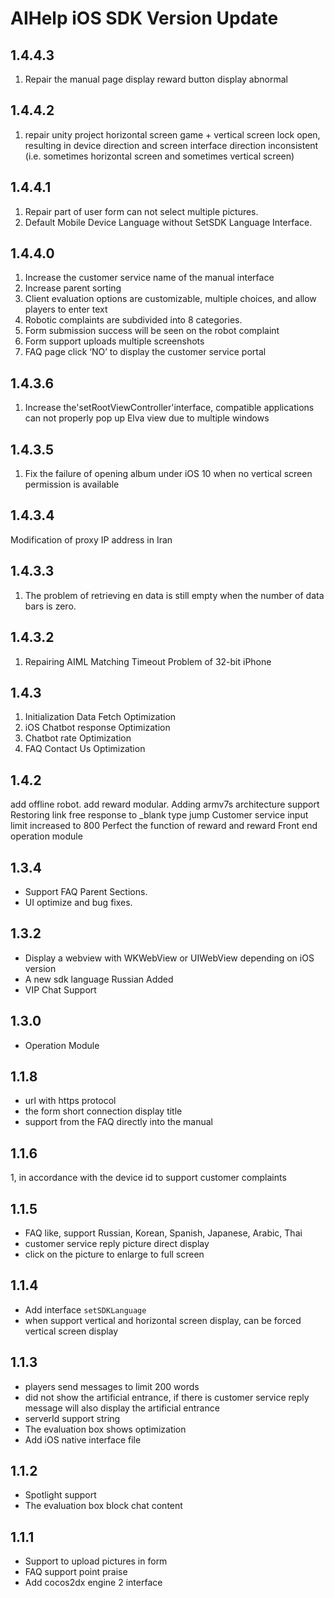 # AIHelp iOS SDK Version Update
## 1.4.4.3
1. Repair the manual page display reward button display abnormal

## 1.4.4.2
1. repair unity project horizontal screen game + vertical screen lock open, resulting in device direction and screen interface direction inconsistent (i.e. sometimes horizontal screen and sometimes vertical screen)

## 1.4.4.1
1. Repair part of user form can not select multiple pictures.
2. Default Mobile Device Language without SetSDK Language Interface.

## 1.4.4.0
1. Increase the customer service name of the manual interface
2. Increase parent sorting
3. Client evaluation options are customizable, multiple choices, and allow players to enter text
4. Robotic complaints are subdivided into 8 categories.
5. Form submission success will be seen on the robot complaint
6. Form support uploads multiple screenshots
7. FAQ page click ‘NO’ to display the customer service portal

## 1.4.3.6
1. Increase the'setRootViewController'interface, compatible applications can not properly pop up Elva view due to multiple windows

## 1.4.3.5
1. Fix the failure of opening album under iOS 10 when no vertical screen permission is available

## 1.4.3.4
Modification of proxy IP address in Iran

## 1.4.3.3
1. The problem of retrieving en data is still empty when the number of data bars is zero.

## 1.4.3.2
1. Repairing AIML Matching Timeout Problem of 32-bit iPhone

## 1.4.3
1. Initialization Data Fetch Optimization
2. iOS Chatbot response Optimization
3. Chatbot rate Optimization
4. FAQ Contact Us Optimization

## 1.4.2
add offline robot.
add reward modular.
Adding armv7s architecture support
Restoring link free response to _blank type jump
Customer service input limit increased to 800
Perfect the function of reward and reward
Front end operation module


## 1.3.4 
* Support FAQ Parent Sections. 
* UI optimize and bug fixes. 

## 1.3.2 
* Display a webview with WKWebView or UIWebView depending on iOS version
* A new sdk language Russian Added
* VIP Chat Support

## 1.3.0 
* Operation Module

## 1.1.8 
* url with https protocol
* the form short connection display title
* support from the FAQ directly into the manual
## 1.1.6
1, in accordance with the device id to support customer complaints
## 1.1.5
* FAQ like, support Russian, Korean, Spanish, Japanese, Arabic, Thai
* customer service reply picture direct display
* click on the picture to enlarge to full screen

## 1.1.4
* Add interface `setSDKLanguage`
* when support vertical and horizontal screen display, can be forced vertical screen display

## 1.1.3
* players send messages to limit 200 words 
* did not show the artificial entrance, if there is customer service reply message will also display the artificial entrance 
* serverId support string 
* The evaluation box shows optimization
* Add iOS native interface file

## 1.1.2
* Spotlight support
* The evaluation box block chat content

## 1.1.1
* Support to upload pictures in form 
* FAQ support point praise
* Add cocos2dx engine 2 interface

